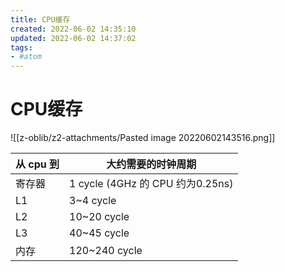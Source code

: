 ```yaml
---
title: CPU缓存
created: 2022-06-02 14:35:10
updated: 2022-06-02 14:37:02
tags: 
- #atom
---
```

# CPU缓存

![[z-oblib/z2-attachments/Pasted image 20220602143516.png]]

| 从 cpu 到 | 大约需要的时钟周期                 |
|------------|-----------------------|
| 寄存器 | 1 cycle (4GHz 的 CPU 约为0.25ns) |
| L1| 3~4 cycle                      |
| L2| 10~20 cycle                    |
| L3| 40~45 cycle                    |
| 内存| 120~240 cycle                  |
